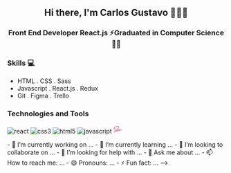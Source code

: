<h2 align="center">Hi there, I'm Carlos Gustavo 👨🏻‍💻 
<h3 align="center">Front End Developer React.js ⚡Graduated in Computer Science 👨‍🎓️ </h3>
  
### Skills 💻
- HTML . CSS . Sass
- Javascript . React.js . Redux 
- Git . Figma . Trello
 ### Technologies and Tools
 <p align="left">
  <img src="https://devicons.github.io/devicon/devicon.git/icons/react/react-original-wordmark.svg" alt="react" width="30" height="30"/>
  <img src="https://devicons.github.io/devicon/devicon.git/icons/css3/css3-original-wordmark.svg" alt="css3"  width="20" height="20"/>
  <img src="https://devicons.github.io/devicon/devicon.git/icons/html5/html5-original-wordmark.svg" alt="html5"  width="20" height="20"/>
  <img src="https://devicons.github.io/devicon/devicon.git/icons/javascript/javascript-original.svg" alt="javascript" width="20" height="20"/>
  <img src="https://github.com/devicons/devicon/blob/master/icons/sass/sass-original.svg" alt="postgresql" width="20" height="20"/>
</p>
- 🔭 I’m currently working on ...
- 🌱 I’m currently learning ...
- 👯 I’m looking to collaborate on ...
- 🤔 I’m looking for help with ...
- 💬 Ask me about ...
- 📫 How to reach me: ...
- 😄 Pronouns: ...
- ⚡ Fun fact: ...
-->

